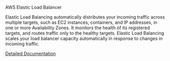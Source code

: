 AWS Elastic Load Balancer

Elastic Load Balancing automatically distributes your incoming traffic across multiple targets, such as EC2 instances, containers, and IP addresses, in one or more Availability Zones. It monitors the health of its registered targets, and routes traffic only to the healthy targets. Elastic Load Balancing scales your load balancer capacity automatically in response to changes in incoming traffic.



[Detailed Documentation](https://docs.aws.amazon.com/elasticloadbalancing/latest/userguide/load-balancer-getting-started.html)
